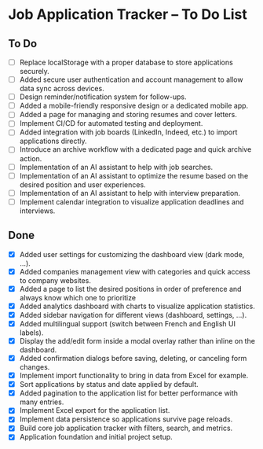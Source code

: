 # Job Application Tracker – To Do List

## To Do
- [ ] Replace localStorage with a proper database to store applications securely.
- [ ] Added secure user authentication and account management to allow data sync across devices.
- [ ] Design reminder/notification system for follow-ups.
- [ ] Added a mobile-friendly responsive design or a dedicated mobile app.
- [ ] Added a page for managing and storing resumes and cover letters.
- [ ] Implement CI/CD for automated testing and deployment.
- [ ] Added integration with job boards (LinkedIn, Indeed, etc.) to import applications directly.
- [ ] Introduce an archive workflow with a dedicated page and quick archive action.
- [ ] Implementation of an AI assistant to help with job searches.
- [ ] Implementation of an AI assistant to optimize the resume based on the desired position and user experiences.
- [ ] Implementation of an AI assistant to help with interview preparation.
- [ ] Implement calendar integration to visualize application deadlines and interviews.

## Done
- [x] Added user settings for customizing the dashboard view (dark mode, ...).
- [x] Added companies management view with categories and quick access to company websites.
- [x] Added a page to list the desired positions in order of preference and always know which one to prioritize
- [x] Added analytics dashboard with charts to visualize application statistics.
- [x] Added sidebar navigation for different views (dashboard, settings, ...).
- [x] Added multilingual support (switch between French and English UI labels).
- [x] Display the add/edit form inside a modal overlay rather than inline on the dashboard.
- [x] Added confirmation dialogs before saving, deleting, or canceling form changes.
- [x] Implement import functionality to bring in data from Excel for example.
- [x] Sort applications by status and date applied by default.
- [x] Added pagination to the application list for better performance with many entries.
- [x] Implement Excel export for the application list.
- [x] Implement data persistence so applications survive page reloads.
- [x] Build core job application tracker with filters, search, and metrics.
- [x] Application foundation and initial project setup.
